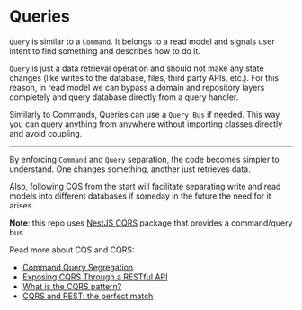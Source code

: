 # Queries

`Query` is similar to a `Command`. It belongs to a read model and signals user intent to find something and describes
how to do it.

`Query` is just a data retrieval operation and should not make any state changes (like writes to the database, files,
third party APIs, etc.). For this reason, in read model we can bypass a domain and repository layers completely and
query database directly from a query handler.

Similarly to Commands, Queries can use a `Query Bus` if needed. This way you can query anything from anywhere without
importing classes directly and avoid coupling.

---

By enforcing `Command` and `Query` separation, the code becomes simpler to understand. One changes something, another
just retrieves data.

Also, following CQS from the start will facilitate separating write and read models into different databases if someday
in the future the need for it arises.

**Note**: this repo uses [NestJS CQRS](https://docs.nestjs.com/recipes/cqrs) package that provides a command/query bus.

Read more about CQS and CQRS:

- [Command Query Segregation](https://khalilstemmler.com/articles/oop-design-principles/command-query-segregation/).
- [Exposing CQRS Through a RESTful API](https://www.infoq.com/articles/rest-api-on-cqrs/)
- [What is the CQRS pattern?](https://docs.microsoft.com/en-us/azure/architecture/patterns/cqrs)
- [CQRS and REST: the perfect match](https://lostechies.com/jimmybogard/2016/06/01/cqrs-and-rest-the-perfect-match/)